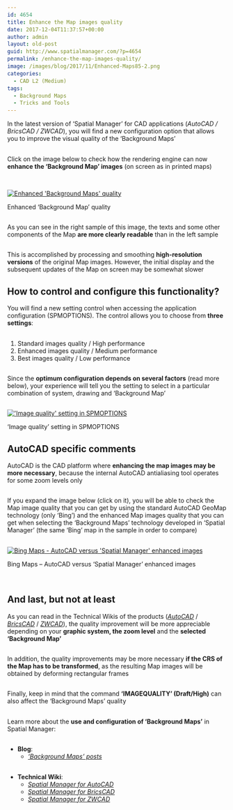 ```yaml
---
id: 4654
title: Enhance the Map images quality
date: 2017-12-04T11:37:57+00:00
author: admin
layout: old-post
guid: http://www.spatialmanager.com/?p=4654
permalink: /enhance-the-map-images-quality/
image: /images/blog/2017/11/Enhanced-Maps85-2.png
categories:
  - CAD L2 (Medium)
tags:
  - Background Maps
  - Tricks and Tools
---
```

In the latest version of &#8216;Spatial Manager&#8217; for CAD applications (_AutoCAD / BricsCAD / ZWCAD_), you will find a new configuration option that allows you to improve the visual quality of the &#8216;Background Maps&#8217;<!--more-->

## 

Click on the image below to check how the rendering engine can now **enhance the &#8216;Background Map&#8217; images** (on screen as in printed maps)

&nbsp;

<div>
  <a href="/images/blog/2017/11/Image_quality_1_to_4.png" target="_blank" rel="nofollow"><img src="/images/blog/2017/11/Image_quality_1_to_4.png" alt="Enhanced 'Background Maps' quality" width="800" height="380" srcset="/images/blog/2017/11/Image_quality_1_to_4.png 800w, /images/blog/2017/11/Image_quality_1_to_4-300x143.png 300w, /images/blog/2017/11/Image_quality_1_to_4-768x365.png 768w, /images/blog/2017/11/Image_quality_1_to_4-624x296.png 624w" sizes="(max-width: 800px) 100vw, 800px" /></a>
  
  <p>
    Enhanced &#8216;Background Map&#8217; quality
  </p>
</div>

## 

As you can see in the right sample of this image, the texts and some other components of the Map **are more clearly readable** than in the left sample

## 

This is accomplished by processing and smoothing **high-resolution versions** of the original Map images. However, the initial display and the subsequent updates of the Map on screen may be somewhat slower

## How to control and configure this functionality?

You will find a new setting control when accessing the application configuration (SPMOPTIONS). The control allows you to choose from **three settings**:

## 

  1. Standard images quality / High performance
  2. Enhanced images quality / Medium performance
  3. Best images quality / Low performance

## 

Since the **optimum configuration depends on several factors** (read more below), your experience will tell you the setting to select in a particular combination of system, drawing and &#8216;Background Map&#8217;

## 

<div>
  <a href="/images/blog/2017/11/New-SPMOPTIONS.png" target="_blank" rel="nofollow"><img src="/images/blog/2017/11/New-SPMOPTIONS.png" alt="'Image quality' setting in SPMOPTIONS" width="646" height="557" srcset="/images/blog/2017/11/New-SPMOPTIONS.png 646w, /images/blog/2017/11/New-SPMOPTIONS-300x259.png 300w, /images/blog/2017/11/New-SPMOPTIONS-624x538.png 624w" sizes="(max-width: 646px) 100vw, 646px" /></a>
  
  <p>
    &#8216;Image quality&#8217; setting in SPMOPTIONS
  </p>
</div>

## AutoCAD specific comments

AutoCAD is the CAD platform where **enhancing the map images may be more necessary**, because the internal AutoCAD antialiasing tool operates for some zoom levels only

## 

If you expand the image below (click on it), you will be able to check the Map image quality that you can get by using the standard AutoCAD GeoMap technology (only &#8216;Bing&#8217;) and the enhanced Map images quality that you can get when selecting the &#8216;Background Maps&#8217; technology developed in &#8216;Spatial Manager&#8217; (the same &#8216;Bing&#8217; map in the sample in order to compare)

## 

<div>
  <a href="/images/blog/2017/11/Bing-Maps-AutoCAD-vs-SPM.png" target="_blank" rel="nofollow"><img src="/images/blog/2017/11/Bing-Maps-AutoCAD-vs-SPM-877x1024.png" alt="Bing Maps - AutoCAD versus 'Spatial Manager' enhanced images" width="625" height="730" srcset="/images/blog/2017/11/Bing-Maps-AutoCAD-vs-SPM-877x1024.png 877w, /images/blog/2017/11/Bing-Maps-AutoCAD-vs-SPM-257x300.png 257w, /images/blog/2017/11/Bing-Maps-AutoCAD-vs-SPM-768x897.png 768w, /images/blog/2017/11/Bing-Maps-AutoCAD-vs-SPM-624x729.png 624w, /images/blog/2017/11/Bing-Maps-AutoCAD-vs-SPM.png 1280w" sizes="(max-width: 625px) 100vw, 625px" /></a>
  
  <p>
    Bing Maps &#8211; AutoCAD versus &#8216;Spatial Manager&#8217; enhanced images
  </p>
</div>

&nbsp;

## And last, but not at least

As you can read in the Technical Wikis of the products (<a href="http://wiki.spatialmanager.com/index.php/Spatial_Manager%E2%84%A2_for_AutoCAD_-_FAQs:_Background_Maps_(%22Standard%22_and_%22Professional%22_editions_only)#Can_I_enhance_the_quality_of_the_.27Background_Maps.27.3F" target="_blank" rel="nofollow"><span><em>AutoCAD</em></span></a> / <a href="http://wiki.spatialmanager.com/index.php/Spatial_Manager%E2%84%A2_for_BricsCAD_-_FAQs:_Background_Maps_(%22Standard%22_and_%22Professional%22_editions_only)#Can_I_enhance_the_quality_of_the_.27Background_Maps.27.3F" target="_blank" rel="nofollow"><span><em>BricsCAD</em></span></a> / <a href="http://wiki.spatialmanager.com/index.php/Spatial_Manager%E2%84%A2_for_ZWCAD_-_FAQs:_Background_Maps_(%22Standard%22_and_%22Professional%22_editions_only)#Can_I_enhance_the_quality_of_the_.27Background_Maps.27.3F" target="_blank" rel="nofollow"><span><em>ZWCAD</em></span></a>), the quality improvement will be more appreciable depending on your **graphic system, the zoom level** and the **selected &#8216;Background Map&#8217;**

## 

In addition, the quality improvements may be more necessary **if the CRS of the Map has to be transformed**, as the resulting Map images will be obtained by deforming rectangular frames

## 

Finally, keep in mind that the command **&#8216;IMAGEQUALITY&#8217; (Draft/High)** can also affect the &#8216;Background Maps&#8217; quality

## 

<span>Learn more</span> about the **use and configuration of &#8216;Background Maps&#8217;** in Spatial Manager:

## 

  * **Blog**: 
      * _<span><span><a href="http://www.spatialmanager.com/tag/background-maps/" target="_blank" rel="nofollow">&#8216;Background Maps&#8217; posts</a></span></span>_

## 

  * **Technical Wiki**: 
      * _<span><a href="http://wiki.spatialmanager.com/index.php/Spatial_Manager™_for_AutoCAD_-_FAQs:_Background_Maps_(%22Standard%22_and_%22Professional%22_editions_only)" target="_blank" rel="nofollow">Spatial Manager for AutoCAD</a></span>_
      * _<span><a href="http://wiki.spatialmanager.com/index.php/Spatial_Manager™_for_BricsCAD_-_FAQs:_Background_Maps_(%22Standard%22_and_%22Professional%22_editions_only)" target="_blank" rel="nofollow">Spatial Manager for BricsCAD</a></span>_
      * _<span><a href="http://wiki.spatialmanager.com/index.php/Spatial_Manager™_for_ZWCAD_-_FAQs:_Background_Maps_(%22Standard%22_and_%22Professional%22_editions_only)" target="_blank" rel="nofollow">Spatial Manager for ZWCAD</a></span>_